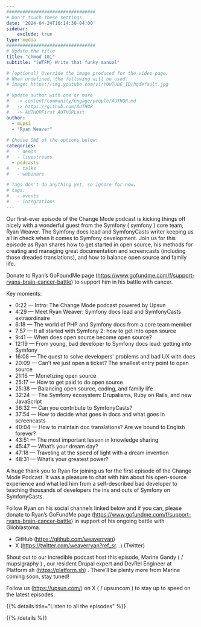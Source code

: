 ```yaml
---
#################################
# Don't touch these settings.
date: '2024-04-24T16:14:30-04:00'
sidebar:
    exclude: true
type: media
#################################
# Update the title
title: "chmod 101"
subtitle: "(WTFM) Write that funky manual"

# (optional) Override the image produced for the video page.
# When undefined, the following will be used.
# image: https://img.youtube.com/vi/YOUTUBE_ID/hqdefault.jpg

# Update author with one or more
#   -> content/community/engage/people/AUTHOR.md
#   -> https://github.com/AUTHOR
#   -> AUTHORFirst AUTHORLast
author:
  - mupsi
  - "Ryan Weaver"
  
# Choose ONE of the options below:
categories:
#   - demos
#   - livestreams
  - podcasts
#   - talks
#   - webinars

# Tags don't do anything yet, so ignore for now.
# tags:
#   - events
#   - integrations
---
```

Our first-ever episode of the Change Mode podcast is kicking things off nicely with a wonderful guest from the Symfony ( symfony  ) core team, Ryan Weaver. The Symfony docs lead and SymfonyCasts writer keeping us all in check when it comes to Symfony development. Join us for this episode as Ryan shares how to get started in open source, his methods for creating and managing great documentation and screencasts (including those dreaded translations), and how to balance open source and family life.

Donate to Ryan’s GoFoundMe page (https://www.gofundme.com/f/support-ryans-brain-cancer-battle)  to support him in his battle with cancer.

Key moments:
*  0:22 — Intro: The Change Mode podcast powered by Upsun
*  4:29 — Meet Ryan Weaver: Symfony docs lead and SymfonyCasts extraordinaire
*  6:18 — The world of PHP and Symfony docs from a core team member
*  7:57 — It all started with Symfony 2: how to get into open source
*  9:41 — When does open source become open source?
*  12:19 — From young, bad developer to Symfony docs lead: getting into Symfony
*  16:08 — The quest to solve developers' problems and bad UX with docs
*  20:09 — Can’t we just open a ticket? The smallest entry point to open source
*  21:16 — Monetizing open source
*  25:17 — How to get paid to do open source
*  25:38 — Balancing open source, coding, and family life
*  32:24 — The Symfony ecosystem: Drupalisms, Ruby on Rails, and new JavaScript
*  36:32 — Can you contribute to SymfonyCasts?
*  37:54 — How to decide what goes in docs and what goes in screencasts
*  40:04 — How to maintain doc translations? Are we bound to English forever?
*  43:51 — The most important lesson in knowledge sharing
*  45:47 — What’s your dream day?
*  47:18 — Traveling at the speed of light with a dream invention
*  48:31 — What’s your greatest power?

A huge thank you to Ryan for joining us for the first episode of the Change Mode Podcast. It was a pleasure to chat with him about his open-source experience and what led him from a self-described bad developer to teaching thousands of developers the ins and outs of Symfony on SymfonyCasts.

Follow Ryan on his social channels linked below and if you can, please donate to Ryan’s GoFundMe page (https://www.gofundme.com/f/support-ryans-brain-cancer-battle)  in support of his ongoing battle with Glioblastoma.

*  GitHub (https://github.com/weaverryan)
*  X (https://twitter.com/weaverryan?ref_sr...)  (Twitter)

Shout out to our incredible podcast host this episode, Marine Gandy (  / mupsigraphy  ) , our resident Drupal expert and DevRel Engineer at Platform.sh (https://platform.sh) . There’ll be plenty more from Marine coming soon, stay tuned!

Follow us (https://upsun.com/)  on X (  / upsuncom  )  to stay up to speed on the latest episodes.

<div class="hx-mt-6"></div>

{{% details title="Listen to all the episodes" %}}

<script data-eId="290587" data-format="playlist" data-pId="7278" src="https://players.podcastics.com/podcastics/player.js"></script>

{{% /details %}}
